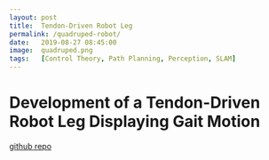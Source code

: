 ```yaml
---
layout: post
title:  Tendon-Driven Robot Leg
permalink: /quadruped-robot/
date:   2019-08-27 08:45:00
image:  quadruped.png
tags:   [Control Theory, Path Planning, Perception, SLAM]
---
```

# Development of a Tendon-Driven Robot Leg Displaying Gait Motion


[github repo](https://github.com/ashwath-karthikeyan/quadruped-robot)